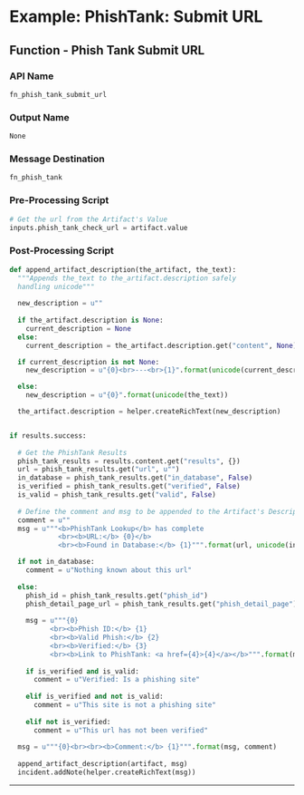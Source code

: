 <!--
    DO NOT MANUALLY EDIT THIS FILE
    THIS FILE IS AUTOMATICALLY GENERATED WITH resilient-sdk codegen
    Generated with resilient-sdk v51.0.2.2.1096
-->

# Example: PhishTank: Submit URL

## Function - Phish Tank Submit URL

### API Name
`fn_phish_tank_submit_url`

### Output Name
`None`

### Message Destination
`fn_phish_tank`

### Pre-Processing Script
```python
# Get the url from the Artifact's Value
inputs.phish_tank_check_url = artifact.value
```

### Post-Processing Script
```python
def append_artifact_description(the_artifact, the_text):
  """Appends the_text to the_artifact.description safely
  handling unicode"""
  
  new_description = u""
  
  if the_artifact.description is None:
    current_description = None
  else:
    current_description = the_artifact.description.get("content", None)

  if current_description is not None:
    new_description = u"{0}<br>---<br>{1}".format(unicode(current_description), unicode(the_text))

  else:
    new_description = u"{0}".format(unicode(the_text))

  the_artifact.description = helper.createRichText(new_description)


if results.success:
  
  # Get the PhishTank Results
  phish_tank_results = results.content.get("results", {})
  url = phish_tank_results.get("url", u"")
  in_database = phish_tank_results.get("in_database", False)
  is_verified = phish_tank_results.get("verified", False)
  is_valid = phish_tank_results.get("valid", False)
  
  # Define the comment and msg to be appended to the Artifact's Description
  comment = u""
  msg = u"""<b>PhishTank Lookup</b> has complete
            <br><b>URL:</b> {0}</b>
            <br><b>Found in Database:</b> {1}""".format(url, unicode(in_database))

  if not in_database:
    comment = u"Nothing known about this url"
  
  else:
    phish_id = phish_tank_results.get("phish_id")
    phish_detail_page_url = phish_tank_results.get("phish_detail_page")
    
    msg = u"""{0}
          <br><b>Phish ID:</b> {1}
          <br><b>Valid Phish:</b> {2}
          <br><b>Verified:</b> {3}
          <br><b>Link to PhishTank: <a href={4}>{4}</a></b>""".format(msg, phish_id, u"Yes" if is_valid else u"No", u"Yes" if is_verified else "No", phish_detail_page_url)
    
    if is_verified and is_valid:
      comment = u"Verified: Is a phishing site"
  
    elif is_verified and not is_valid:
      comment = u"This site is not a phishing site"
      
    elif not is_verified:
      comment = u"This url has not been verified"
  
  msg = u"""{0}<br><br><b>Comment:</b> {1}""".format(msg, comment)
  
  append_artifact_description(artifact, msg)
  incident.addNote(helper.createRichText(msg))
```

---

